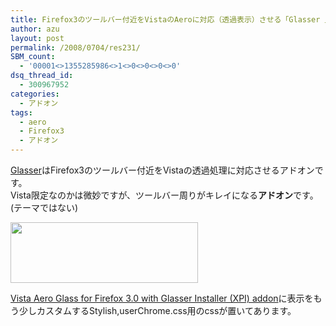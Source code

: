 ```yaml
---
title: Firefox3のツールバー付近をVistaのAeroに対応（透過表示）させる「Glasser 」
author: azu
layout: post
permalink: /2008/0704/res231/
SBM_count:
  - '00001<>1355285986<>1<>0<>0<>0<>0'
dsq_thread_id:
  - 300967952
categories:
  - アドオン
tags:
  - aero
  - Firefox3
  - アドオン
---
```

[Glasser][1]はFirefox3のツールバー付近をVistaの透過処理に対応させるアドオンです。  
Vista限定なのかは微妙ですが、ツールバー周りがキレイになる**アドオン**です。(テーマではない)

[<img src="http://wordpress.local/wp-content/uploads/2008/07/glassfirefoxnh4-300x97.png" alt="" title="glassfirefoxnh4" width="300" height="97" class="alignnone size-medium wp-image-232" />][2]

[Vista Aero Glass for Firefox 3.0 with Glasser Installer (XPI) addon][3]に表示をもう少しカスタムするStylish,userChrome.css用のcssが置いてあります。

 [1]: https://addons.mozilla.org/ja/firefox/addon/7336
 [2]: http://wordpress.local/wp-content/uploads/2008/07/glassfirefoxnh4.png
 [3]: http://www.ditii.com/2008/04/22/vista-aero-glass-for-firefox-30-with-glasser-installer-xpi-addon/